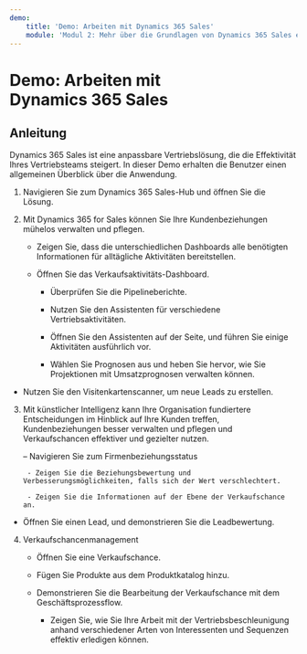 ```yaml
---
demo:
    title: 'Demo: Arbeiten mit Dynamics 365 Sales'
    module: 'Modul 2: Mehr über die Grundlagen von Dynamics 365 Sales erfahren'
---
```


# Demo: Arbeiten mit Dynamics 365 Sales

## Anleitung

Dynamics 365 Sales ist eine anpassbare Vertriebslösung, die die Effektivität Ihres Vertriebsteams steigert. In dieser Demo erhalten die Benutzer einen allgemeinen Überblick über die Anwendung. 

1. Navigieren Sie zum Dynamics 365 Sales-Hub und öffnen Sie die Lösung.

2. Mit Dynamics 365 for Sales können Sie Ihre Kundenbeziehungen mühelos verwalten und pflegen.

	- Zeigen Sie, dass die unterschiedlichen Dashboards alle benötigten Informationen für alltägliche Aktivitäten bereitstellen. 

	- Öffnen Sie das Verkaufsaktivitäts-Dashboard.

		- Überprüfen Sie die Pipelineberichte. 

		- Nutzen Sie den Assistenten für verschiedene Vertriebsaktivitäten.

		- Öffnen Sie den Assistenten auf der Seite, und führen Sie einige Aktivitäten ausführlich vor.

		- Wählen Sie Prognosen aus und heben Sie hervor, wie Sie Projektionen mit Umsatzprognosen verwalten können. 

- Nutzen Sie den Visitenkartenscanner, um neue Leads zu erstellen.

3. Mit künstlicher Intelligenz kann Ihre Organisation fundiertere Entscheidungen im Hinblick auf Ihre Kunden treffen, Kundenbeziehungen besser verwalten und pflegen und Verkaufschancen effektiver und gezielter nutzen. 

	– Navigieren Sie zum Firmenbeziehungsstatus

		- Zeigen Sie die Beziehungsbewertung und Verbesserungsmöglichkeiten, falls sich der Wert verschlechtert.

		- Zeigen Sie die Informationen auf der Ebene der Verkaufschance an.

- Öffnen Sie einen Lead, und demonstrieren Sie die Leadbewertung.

4. Verkaufschancenmanagement

	- Öffnen Sie eine Verkaufschance. 

	- Fügen Sie Produkte aus dem Produktkatalog hinzu.

	- Demonstrieren Sie die Bearbeitung der Verkaufschance mit dem Geschäftsprozessflow.

		- Zeigen Sie, wie Sie Ihre Arbeit mit der Vertriebsbeschleunigung anhand verschiedener Arten von Interessenten und Sequenzen effektiv erledigen können. 
